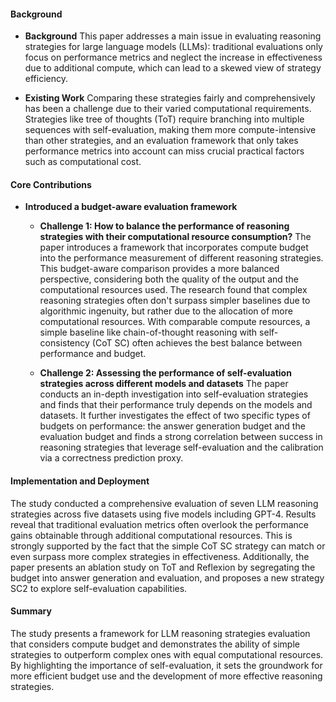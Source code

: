 #### Background
- **Background**
This paper addresses a main issue in evaluating reasoning strategies for large language models (LLMs): traditional evaluations only focus on performance metrics and neglect the increase in effectiveness due to additional compute, which can lead to a skewed view of strategy efficiency.

- **Existing Work**
Comparing these strategies fairly and comprehensively has been a challenge due to their varied computational requirements. Strategies like tree of thoughts (ToT) require branching into multiple sequences with self-evaluation, making them more compute-intensive than other strategies, and an evaluation framework that only takes performance metrics into account can miss crucial practical factors such as computational cost.

#### Core Contributions
  - **Introduced a budget-aware evaluation framework**
    - **Challenge 1: How to balance the performance of reasoning strategies with their computational resource consumption?**
      The paper introduces a framework that incorporates compute budget into the performance measurement of different reasoning strategies. This budget-aware comparison provides a more balanced perspective, considering both the quality of the output and the computational resources used. The research found that complex reasoning strategies often don't surpass simpler baselines due to algorithmic ingenuity, but rather due to the allocation of more computational resources. With comparable compute resources, a simple baseline like chain-of-thought reasoning with self-consistency (CoT SC) often achieves the best balance between performance and budget.

    - **Challenge 2: Assessing the performance of self-evaluation strategies across different models and datasets**
      The paper conducts an in-depth investigation into self-evaluation strategies and finds that their performance truly depends on the models and datasets. It further investigates the effect of two specific types of budgets on performance: the answer generation budget and the evaluation budget and finds a strong correlation between success in reasoning strategies that leverage self-evaluation and the calibration via a correctness prediction proxy.

#### Implementation and Deployment
The study conducted a comprehensive evaluation of seven LLM reasoning strategies across five datasets using five models including GPT-4. Results reveal that traditional evaluation metrics often overlook the performance gains obtainable through additional computational resources. This is strongly supported by the fact that the simple CoT SC strategy can match or even surpass more complex strategies in effectiveness. Additionally, the paper presents an ablation study on ToT and Reflexion by segregating the budget into answer generation and evaluation, and proposes a new strategy SC2 to explore self-evaluation capabilities.

#### Summary
The study presents a framework for LLM reasoning strategies evaluation that considers compute budget and demonstrates the ability of simple strategies to outperform complex ones with equal computational resources. By highlighting the importance of self-evaluation, it sets the groundwork for more efficient budget use and the development of more effective reasoning strategies.